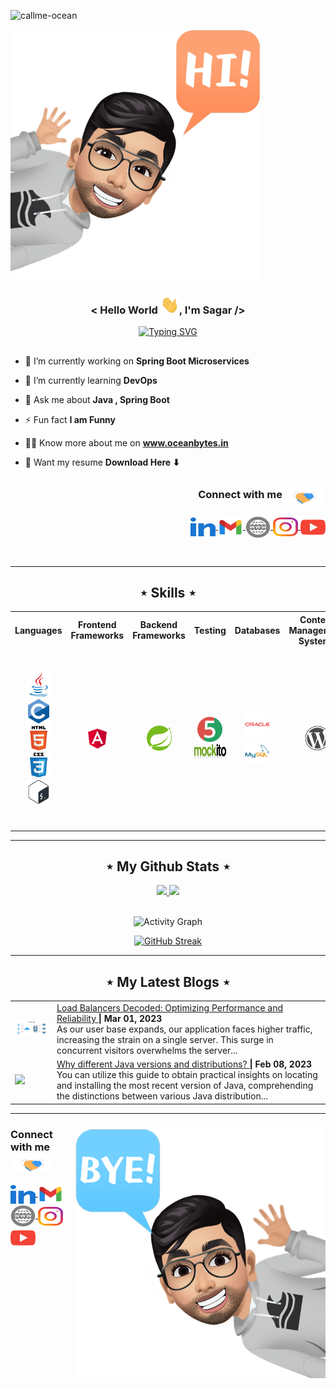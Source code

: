 <p align="left"> 
  <img src="https://komarev.com/ghpvc/?username=callme-ocean&label=Profile%20views&color=fd6744&style=flat" alt="callme-ocean" />
</p>

<!-- [![MasterHead](https://1.bp.blogspot.com/-7A4WynwLsMw/XbBpCXG8fHI/AAAAAAAAMt4/uOa1bpLskYgrwGbllhSu2SDj_Mig8SXJQCLcBGAsYHQ/s1600/2000_600px.gif)](https://rishavchanda.io) -->
<!-- <img src="https://github.com/TheDudeThatCode/TheDudeThatCode/blob/master/Assets/Designer.gif"> -->

<!-- <p align="center"> 
  <img  src="https://user-images.githubusercontent.com/76244600/130684889-4425a8ef-53ba-48f3-9433-871976fba0e9.gif">
</p>

<h3 align="center" style="text-decoration:none"> < Hello World <img  src="https://raw.githubusercontent.com/ABSphreak/ABSphreak/master/gifs/Hi.gif" width="30px">, I'm Sagar /> </h3>

<div align="center">

  [![Typing SVG](https://readme-typing-svg.demolab.com?font=Fira+Code&pause=1000&color=FD6744&center=true&vCenter=true&width=435&lines=Java+Developer;Backend+Developer;Fullstack+Developer)](https://git.io/typing-svg)

</div> -->

<!-- --- -->

<!-- Hero-Section:START -->
<div>
  <img src="myStickers/hi.png" height="400px" />

  <h3 align="center" style="text-decoration:none"> < Hello World <img  src="https://raw.githubusercontent.com/ABSphreak/ABSphreak/master/gifs/Hi.gif" width="30px">, I'm Sagar /> </h3>

  <div align="center">

[![Typing SVG](https://readme-typing-svg.demolab.com?font=Fira+Code&pause=1000&color=FD6744&center=true&vCenter=true&width=435&lines=Java+Developer;Backend+Developer;Fullstack+Developer)](https://git.io/typing-svg)

  </div>
</div>
<!-- Hero-Section:END -->

<!-- Old About Me -->
<!-- <div align="left">

  ```csharp
    About Me
    ------------------------------------------
    * 🔭 I’m currently working on > Spring Boot Microservices

    * 🌱 I’m currently learning > DevOps

    * 💬 Ask me about > Java , Spring Boot

    * 📫 How to reach me > sagarsingh0802@gmail.com

    * ⚡ Fun fact > I am Funny
  ```

</div> -->

<!-- AboutMe-Section:START -->
<div>  
  <h2></h2>

- 🔭 I’m currently working on **Spring Boot Microservices**

- 🌱 I’m currently learning **DevOps**

- 💬 Ask me about **Java , Spring Boot**

- ⚡ Fun fact **I am Funny**

- 🕵️‍♂️ Know more about me on **www.oceanbytes.in**

- 📄 Want my resume **Download Here ⬇**

[//]: # (  - 📄 Want my resume **Download Here [⬇]&#40;resume/Sagar_Resume.pdf&#41;**)

  <h2></h2>
</div>
<!-- AboutMe-Section:END -->

<!-- ═════════════════ ⋆★⋆ ═════════════════ -->

<!-- Socials-Section:START -->
<h3 align="right">Connect with
me<img align="center" src="gif/handshake.gif" height="32px">
</h3>

<p align="right">
  <!--   <a href="https://twitter.com/" target="blank"><img align="center" src="https://raw.githubusercontent.com/rahuldkjain/github-profile-readme-generator/master/src/images/icons/Social/twitter.svg" alt="rishavchanda" height="30" width="40" />
    </a> -->
  <a href="https://www.linkedin.com/in/sagarbhadouria" target="blank"><img align="center" src="icons/social/linked-in-alt.svg" alt="sagarbhadouria" height="30" width="40" />
  </a>
  <a href="mailto:sagarsingh0802@gmail.com" target="blank"><img align="center" src="icons/social/gmail.svg" alt="jersey10" height="35" width="40" />
  </a>
  <a href="https://www.oceanbytes.in/" target="blank"><img align="center" src="icons/social/WWW-logo.svg" alt="jersey10" height="35" width="40" />
  </a>
  <a href="https://instagram.com/sagar_jersey10" target="blank"><img align="center" src="icons/social/instagram.svg" alt="sagar_jersey10" height="30" width="40" />
  </a>
  <a href="https://www.youtube.com/c/jersey10" target="blank"><img align="center" src="icons/social/youtube.svg" alt="jersey10" height="35" width="40" />
  </a>
</p>
<!-- Socials-Section:END -->

</br>


<!--Old Skill Section -->
<!-- <h3 align="center"> ⋆ Languages ⋆ </h3>
<p align="center">
  <a href="https://www.java.com/" target="_blank" rel="noreferrer"> <img src="icons/language/java-original.svg" alt="java" width="40" height="40"/>
  </a>
  <a href="https://www.cprogramming.com/" target="_blank" rel="noreferrer"> <img src="icons/language/c-original.svg" alt="c" width="40" height="40"/>
  </a>
  <a href="https://www.w3.org/html/" target="_blank" rel="noreferrer"> <img src="icons/language/html5-original-wordmark.svg" alt="html5" width="40" height="40"/>
  </a>
  <a href="https://www.w3schools.com/css/" target="_blank" rel="noreferrer"> <img src="icons/language/css3-original-wordmark.svg" alt="css3" width="40" height="40"/>
  </a>
  <a href="#" target="_blank" rel="noreferrer"> <img src="icons/language/bash-original.svg" alt="bash" width="40" height="40"/>
  </a>
</p>

<h3 align="center"> ⋆ Frontend Frameworks ⋆ </h3>
<p align="center">
  <a href="https://angular.io" target="_blank" rel="noreferrer"> <img src="https://angular.io/assets/images/logos/angular/angular.svg" alt="angular" width="40" height="40"/>
  </a>
</p>

<h3 align="center"> ⋆ Backend Frameworks ⋆ </h3>
<p align="center">
  <a href="https://spring.io/" target="_blank" rel="noreferrer"> <img src="https://raw.githubusercontent.com/devicons/devicon/master/icons/spring/spring-original.svg" alt="springboot" width="40" height="40"/>
  </a>
</p>

<h3 align="center"> ⋆ Databases ⋆ </h3>
<p align="center">
  <a href="https://www.oracle.com/" target="_blank" rel="noreferrer"> <img src="https://raw.githubusercontent.com/devicons/devicon/master/icons/oracle/oracle-original.svg" alt="oracle" width="40" height="40"/>
  </a>
  <a href="https://www.mysql.com/" target="_blank" rel="noreferrer"> <img src="https://raw.githubusercontent.com/devicons/devicon/master/icons/mysql/mysql-original-wordmark.svg" alt="mysql" width="40" height="40"/>
  </a>
</p>

<h3 align="center"> ⋆ Dev Tools ⋆ </h3>
<p align="center">
  <a href="https://git-scm.com/" target="_blank" rel="noreferrer"> <img src="https://www.vectorlogo.zone/logos/git-scm/git-scm-icon.svg" alt="git" width="40" height="40"/>
  </a>
  <a href="https://www.ansible.com/" target="_blank" rel="noreferrer"> <img src="https://raw.githubusercontent.com/devicons/devicon/master/icons/gitlab/gitlab-original.svg" alt="gitlab" width="40" height="40"/>
  </a>
  <a href="https://www.docker.com/" target="_blank" rel="noreferrer"> <img src="https://raw.githubusercontent.com/devicons/devicon/master/icons/docker/docker-original-wordmark.svg" alt="docker" width="40" height="40"/>
  </a>
  <a href="https://postman.com" target="_blank" rel="noreferrer"> <img src="https://www.vectorlogo.zone/logos/getpostman/getpostman-icon.svg" alt="postman" width="40" height="40"/>
  </a>
  <a href="https://www.ansible.com/" target="_blank" rel="noreferrer"> <img src="https://raw.githubusercontent.com/devicons/devicon/master/icons/ansible/ansible-original.svg" alt="ansible" width="40" height="40"/>
  </a>
</p>
</br> -->

---

<!-- New-Skills-Section:START -->
<h2 align="center"> ⋆ Skills ⋆ </h2>
<table align="center">
  <tr>
    <th align="center">Languages</th>
    <th align="center">Frontend Frameworks</th>
    <th align="center">Backend Frameworks</th>
    <th align="center">Testing</th>
    <th align="center">Databases</th>
    <th align="center">Content Management Systems</th>
    <th align="center">Dev Tools</th>
  </tr>
  <tr>
    <td>
      <p align="center">
        <a href="https://www.java.com/" target="_blank" rel="noreferrer"> <img src="icons/language/java-original.svg" alt="java" width="40" height="40"/>
        </a>
        <a href="https://www.cprogramming.com/" target="_blank" rel="noreferrer"> <img src="icons/language/c-original.svg" alt="c" width="40" height="40"/>
        </a>
        <a href="https://www.w3.org/html/" target="_blank" rel="noreferrer"> <img src="icons/language/html5-original-wordmark.svg" alt="html5" width="40" height="40"/>
        </a>
        <a href="https://www.w3schools.com/css/" target="_blank" rel="noreferrer"> <img src="icons/language/css3-original-wordmark.svg" alt="css3" width="40" height="40"/>
        </a>
        <a href="#" target="_blank" rel="noreferrer"> <img src="icons/language/bash-original.svg" alt="bash" width="40" height="40"/>
        </a>
      </p>
    </td>
    <td>
      <p align="center">
        <a href="https://angular.io" target="_blank" rel="noreferrer"> <img src="icons/framework/angular.svg" alt="angular" width="40" height="40"/>
        </a>
      </p>
    </td>
    <td>
      <p align="center"> 
        <a href="https://spring.io/" target="_blank" rel="noreferrer"> <img src="icons/framework/spring-original.svg" alt="springboot" width="40" height="40"/> 
        </a>
      </p>
    </td>
    <td>
      <p align="center"> 
        <a href="https://junit.org/junit5/" target="_blank" rel="noreferrer"> <img src="icons/framework/junit5.png" alt="junit5" width="40" height="40"/> 
        </a>
        <a href="https://site.mockito.org/" target="_blank" rel="noreferrer"> <img src="icons/framework/Mockito_Logo.png" alt="mockito" width="60" height="25"/> 
        </a>
      </p>
    </td>
    <td>
      <p align="center"> 
        <a href="https://www.oracle.com/in/database" target="_blank" rel="noreferrer"> <img src="icons/database/oracle-original.svg" alt="oracle" width="40" height="40"/>
        </a>
        <a href="https://www.mysql.com/" target="_blank" rel="noreferrer"> <img src="icons/database/mysql-original-wordmark.svg" alt="mysql" width="40" height="40"/>
        </a>
      </p>
    </td>
    <td>
      <p align="center"> 
        <a href="https://wordpress.org/" target="_blank" rel="noreferrer"> <img src="icons/cms/wordpress-plain.svg" alt="git" width="40" height="40"/> 
        </a>
      </p>
    </td>
    <td>
      <p align="center"> 
        <a href="https://git-scm.com/" target="_blank" rel="noreferrer"> <img src="icons/dev-tool/git-scm-icon.svg" alt="git" width="40" height="40"/> 
        </a>
        <a href="https://about.gitlab.com/" target="_blank" rel="noreferrer"> <img src="icons/dev-tool/gitlab-original.svg" alt="gitlab" width="40" height="40"/>
        </a>
        <a href="https://www.docker.com/" target="_blank" rel="noreferrer"> <img src="icons/dev-tool/docker-original-wordmark.svg" alt="docker" width="40" height="40"/>
        </a>
        <a href="https://www.jetbrains.com/idea/" target="_blank" rel="noreferrer"> <img src="icons/dev-tool/intellij-idea.png" alt="ansible" width="40" height="40"/>
        </a>
        <a href="https://postman.com" target="_blank" rel="noreferrer"> <img src="icons/dev-tool/getpostman-icon.svg" alt="postman" width="40" height="40"/>
        </a>
        <a href="https://www.ansible.com/" target="_blank" rel="noreferrer"> <img src="icons/dev-tool/ansible-original.svg" alt="ansible" width="40" height="40"/>
        </a>
      </p>
    </td>
  </tr>
</table>
<!-- New-Skills-Section:END -->

---

<!-- Github-Stats-Section:START -->
<h2 align="center"> ⋆ My Github Stats ⋆ </h2>

<div align="center">
  <a href="https://github.com/callme-ocean">
  <img height="165em" src="https://github-readme-stats.vercel.app/api?username=callme-ocean&theme=dark&show_icons=true&title_color=fd6744&text_color=ffffff&icon_color=fd6744" />
  <img height="165em" src="https://github-readme-stats.vercel.app/api/top-langs/?username=callme-ocean&theme=dark&layout=compact&title_color=fd6744&text_color=ffffff&icon_color=fd6744" />
  </a>
</div>

</br>

<div align="center">

![Activity Graph](https://github-readme-activity-graph.vercel.app/graph?username=callme-ocean&bg_color=131314&color=fd6744&line=ffffff&point=fd6744)

</div>

<div align="center">

[![GitHub Streak](https://streak-stats.demolab.com?user=callme-ocean&theme=dark&ring=FD6744&currStreakLabel=FD6744&dates=FFFFFF&sideLabels=FD6744&sideNums=FFFFFF&fire=FD6744)](https://git.io/streak-stats)

</div>
<!-- Github-Stats-Section:END -->

---

<!-- Blog-Section:START -->
<h2 align="center"> ⋆ My Latest Blogs ⋆ </h2>
<div align="center">
  <table align="center">
    <tr>
      <td>
        <a href="https://www.oceanbytes.in/load-balancers-decoded-optimizing-performance-and-reliability/"><img width="140px" src="blogScreenshots/load-balancer.webp">
        </a>
      </td>
      <td>
        <a href="https://www.oceanbytes.in/load-balancers-decoded-optimizing-performance-and-reliability/">Load Balancers Decoded: Optimizing Performance and Reliability
        </a> <strong>| Mar 01, 2023</strong>
        <br> 
        As our user base expands, our application faces higher traffic, increasing the strain on a single server. This surge in concurrent visitors overwhelms the server...
      </td>
    </tr>
    <tr>
      <td>
        <a href="https://www.oceanbytes.in/why-different-java-versions-and-distributions/"><img width="140px" src="https://www.oceanbytes.in/storage/2023/02/why.png">
        </a>
      </td>
      <td>
        <a href="https://www.oceanbytes.in/why-different-java-versions-and-distributions">Why different Java versions and distributions?
        </a> <strong>| Feb 08, 2023</strong>
        <br> 
        You can utilize this guide to obtain practical insights on locating and installing the most recent version of Java, comprehending the distinctions between various Java distribution... 
      </td>
    </tr>
  </table>

[//]: # (  <table align="center">)

[//]: # (    <tr>)

[//]: # (      <td>)

[//]: # (        <a href="https://www.oceanbytes.in/why-different-java-versions-and-distributions/"><img width="140px" src="https://www.oceanbytes.in/storage/2023/02/why.png">)

[//]: # (        </a>)

[//]: # (      </td>)

[//]: # (      <td>)

[//]: # (        <a href="https://www.oceanbytes.in/why-different-java-versions-and-distributions">Why different Java versions and distributions?)

[//]: # (        </a> <strong>| Feb 08, 2023</strong>)

[//]: # (        <br> )

[//]: # (        You can utilize this guide to obtain practical insights on locating and installing the most recent version of Java, comprehending the distinctions between various Java distribution... )

[//]: # (      </td>)

[//]: # (    </tr>)

[//]: # (  </table>)
</div>
<!-- Blog-Section:END -->

---

<!-- Social-Section:START -->
<div>
  <img align="right" src="myStickers/bye.png" height="400px" />
  <h3 align="left">Connect with
    me<img align="center" src="gif/handshake.gif" height="32px">
  </h3>
  <p align="left">
    <!--   <a href="https://twitter.com/" target="blank"><img align="center" src="icons/social/twitter.svg" alt="sagar" height="30" width="40" />
      </a> -->
    <a href="https://www.linkedin.com/in/sagarbhadouria" target="blank"><img align="center" src="icons/social/linked-in-alt.svg" alt="sagarbhadouria" height="30" width="40" />
    </a>
    <a href="mailto:sagarsingh0802@gmail.com" target="blank"><img align="center" src="icons/social/gmail.svg" alt="jersey10" height="35" width="40" />
    </a>
    <a href="https://www.oceanbytes.in/" target="blank"><img align="center" src="icons/social/WWW-logo.svg" alt="jersey10" height="35" width="40" />
    </a>
    <a href="https://instagram.com/sagar_jersey10" target="blank"><img align="center" src="icons/social/instagram.svg" alt="sagar_jersey10" height="30" width="40" />
    </a>
    <a href="https://www.youtube.com/c/jersey10" target="blank"><img align="center" src="icons/social/youtube.svg" alt="jersey10" height="35" width="40" />
    </a>
  </p>
</div>
<!-- Social-Section:END -->


<!-- Projects Section -->

[//]: # (---)

[//]: # (<h3 align="center"> Highlighted projects</h3>)

[//]: # ()

[//]: # (---)

[//]: # ()

[//]: # ()

[//]: # (|      |          |)

[//]: # (| ------------- |:-------------:|)

[//]: # (| <a href="url"><img src="https://github.com/HoldUpFjord/ConservationHub/blob/244471bf1f39f0bb0d2eb571da0e1dc121fee7ff/conservationHubFlow.gif" align="left" height="250" width="400" ></a> | <a href="url"><img src="https://github.com/HoldUpFjord/spotApiProject/blob/main/demoGif/spotifyApi.gif" align="left" height="250" width="400" ></a>)

[//]: # ( |<h6 align="center">HTML5, TailWind CSS, Javascript, Node.js, Express, MondoDB</h6> <p align="center"> A fullstack app that aids Conservation Organizations with tracking and maintaing workflows of field techs </p> | <h6> HTML5, Boostrap, Fetch API, Asynchrous Javascript, CRUD</h6> <p>Taking Spotify's api allowing users to sort by Genre, popular playlists by tracks within that playlist.)

[//]: # (| <a href="url"><img src="https://github.com/HoldUpFjord/rnrHomeServices/blob/90fa71a82e98cf4f9a69b4afc757cf1aa0ecff61/assets/demoGif/ezgif.com-gif-maker&#40;1&#41;.gif" aling="center" height="250" width="400" ></a>     | ![site gif]&#40;https://github.com/HoldUpFjord/barberShop/blob/master/assets/demoGif/ezgif.com-gif-maker.gif&#41;    |)

[//]: # (  | <h6 align="center">HTML5, CSS3, Javascript</h6> <p align="center">A statically hosted website for a local handyman. Very simple contact link and a carousel to showcase style of work done. |        <h6 align="center">HTML5, CSS3, Javascript</h6> <p align="center"> Showcases a stylish barber site layout. </p>  |)
